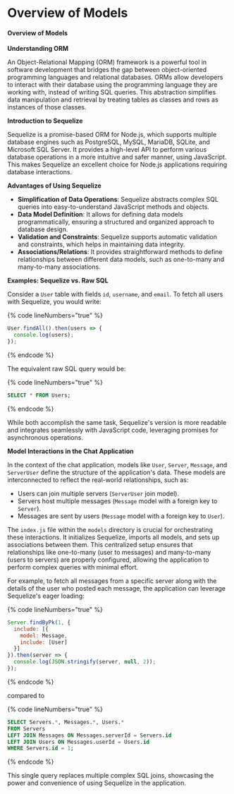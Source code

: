 # Overview of Models

#### Overview of Models

**Understanding ORM**

An Object-Relational Mapping (ORM) framework is a powerful tool in software development that bridges the gap between object-oriented programming languages and relational databases. ORMs allow developers to interact with their database using the programming language they are working with, instead of writing SQL queries. This abstraction simplifies data manipulation and retrieval by treating tables as classes and rows as instances of those classes.

**Introduction to Sequelize**

Sequelize is a promise-based ORM for Node.js, which supports multiple database engines such as PostgreSQL, MySQL, MariaDB, SQLite, and Microsoft SQL Server. It provides a high-level API to perform various database operations in a more intuitive and safer manner, using JavaScript. This makes Sequelize an excellent choice for Node.js applications requiring database interactions.

**Advantages of Using Sequelize**

* **Simplification of Data Operations**: Sequelize abstracts complex SQL queries into easy-to-understand JavaScript methods and objects.
* **Data Model Definition**: It allows for defining data models programmatically, ensuring a structured and organized approach to database design.
* **Validation and Constraints**: Sequelize supports automatic validation and constraints, which helps in maintaining data integrity.
* **Associations/Relations**: It provides straightforward methods to define relationships between different data models, such as one-to-many and many-to-many associations.

**Examples: Sequelize vs. Raw SQL**

Consider a `User` table with fields `id`, `username`, and `email`. To fetch all users with Sequelize, you would write:

{% code lineNumbers="true" %}
```javascript
User.findAll().then(users => {
  console.log(users);
});
```
{% endcode %}

The equivalent raw SQL query would be:

{% code lineNumbers="true" %}
```sql
SELECT * FROM Users;
```
{% endcode %}

While both accomplish the same task, Sequelize's version is more readable and integrates seamlessly with JavaScript code, leveraging promises for asynchronous operations.

**Model Interactions in the Chat Application**

In the context of the chat application, models like `User`, `Server`, `Message`, and `ServerUser` define the structure of the application's data. These models are interconnected to reflect the real-world relationships, such as:

* Users can join multiple servers (`ServerUser` join model).
* Servers host multiple messages (`Message` model with a foreign key to `Server`).
* Messages are sent by users (`Message` model with a foreign key to `User`).

The `index.js` file within the `models` directory is crucial for orchestrating these interactions. It initializes Sequelize, imports all models, and sets up associations between them. This centralized setup ensures that relationships like one-to-many (user to messages) and many-to-many (users to servers) are properly configured, allowing the application to perform complex queries with minimal effort.

For example, to fetch all messages from a specific server along with the details of the user who posted each message, the application can leverage Sequelize's eager loading:

{% code lineNumbers="true" %}
```javascript
Server.findByPk(1, {
  include: [{
    model: Message,
    include: [User]
  }]
}).then(server => {
  console.log(JSON.stringify(server, null, 2));
});
```
{% endcode %}

compared to

{% code lineNumbers="true" %}
```sql
SELECT Servers.*, Messages.*, Users.*
FROM Servers
LEFT JOIN Messages ON Messages.serverId = Servers.id
LEFT JOIN Users ON Messages.userId = Users.id
WHERE Servers.id = 1;
```
{% endcode %}

This single query replaces multiple complex SQL joins, showcasing the power and convenience of using Sequelize in the application.
